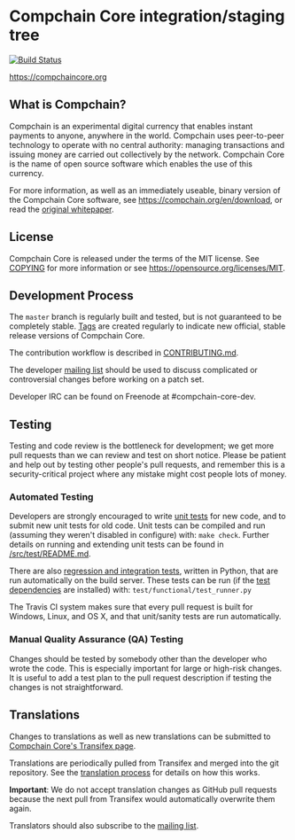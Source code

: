 Compchain Core integration/staging tree
=====================================

[![Build Status](https://travis-ci.org/compchain/compchain.svg?branch=master)](https://travis-ci.org/compchain/compchain)

https://compchaincore.org

What is Compchain?
----------------

Compchain is an experimental digital currency that enables instant payments to
anyone, anywhere in the world. Compchain uses peer-to-peer technology to operate
with no central authority: managing transactions and issuing money are carried
out collectively by the network. Compchain Core is the name of open source
software which enables the use of this currency.

For more information, as well as an immediately useable, binary version of
the Compchain Core software, see https://compchain.org/en/download, or read the
[original whitepaper](https://compchaincore.org/compchain.pdf).

License
-------

Compchain Core is released under the terms of the MIT license. See [COPYING](COPYING) for more
information or see https://opensource.org/licenses/MIT.

Development Process
-------------------

The `master` branch is regularly built and tested, but is not guaranteed to be
completely stable. [Tags](https://github.com/compchain/compchain/tags) are created
regularly to indicate new official, stable release versions of Compchain Core.

The contribution workflow is described in [CONTRIBUTING.md](CONTRIBUTING.md).

The developer [mailing list](https://lists.linuxfoundation.org/mailman/listinfo/compchain-dev)
should be used to discuss complicated or controversial changes before working
on a patch set.

Developer IRC can be found on Freenode at #compchain-core-dev.

Testing
-------

Testing and code review is the bottleneck for development; we get more pull
requests than we can review and test on short notice. Please be patient and help out by testing
other people's pull requests, and remember this is a security-critical project where any mistake might cost people
lots of money.

### Automated Testing

Developers are strongly encouraged to write [unit tests](src/test/README.md) for new code, and to
submit new unit tests for old code. Unit tests can be compiled and run
(assuming they weren't disabled in configure) with: `make check`. Further details on running
and extending unit tests can be found in [/src/test/README.md](/src/test/README.md).

There are also [regression and integration tests](/test), written
in Python, that are run automatically on the build server.
These tests can be run (if the [test dependencies](/test) are installed) with: `test/functional/test_runner.py`

The Travis CI system makes sure that every pull request is built for Windows, Linux, and OS X, and that unit/sanity tests are run automatically.

### Manual Quality Assurance (QA) Testing

Changes should be tested by somebody other than the developer who wrote the
code. This is especially important for large or high-risk changes. It is useful
to add a test plan to the pull request description if testing the changes is
not straightforward.

Translations
------------

Changes to translations as well as new translations can be submitted to
[Compchain Core's Transifex page](https://www.transifex.com/projects/p/compchain/).

Translations are periodically pulled from Transifex and merged into the git repository. See the
[translation process](doc/translation_process.md) for details on how this works.

**Important**: We do not accept translation changes as GitHub pull requests because the next
pull from Transifex would automatically overwrite them again.

Translators should also subscribe to the [mailing list](https://groups.google.com/forum/#!forum/compchain-translators).
